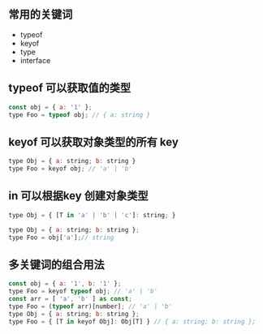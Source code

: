 ## 常用的关键词
- typeof
- keyof
- type
- interface

## typeof 可以获取值的类型
```js
const obj = { a: '1' };
type Foo = typeof obj; // { a: string }
```
## keyof 可以获取对象类型的所有 key
```js
type Obj = { a: string; b: string }
type Foo = keyof obj; // 'a' | 'b'
```
## in 可以根据key 创建对象类型
```js
type Obj = { [T in 'a' | 'b' | 'c']: string; }
```
```js
type Obj = { a: string; b: string };
type Foo = obj['a'];// string
```

## 多关键词的组合用法
```js
const obj = { a: '1', b: '1' };
type Foo = keyof typeof obj; // 'a' | 'b'
const arr = [ 'a', 'b' ] as const;
type Foo = (typeof arr)[number]; // 'a' | 'b'
type Obj = { a: string; b: string };
type Foo = { [T in keyof Obj]: Obj[T] } // { a: string; b: string };
```
